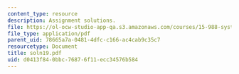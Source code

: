 ```yaml
---
content_type: resource
description: Assignment solutions.
file: https://ol-ocw-studio-app-qa.s3.amazonaws.com/courses/15-988-system-dynamics-self-study-fall-1998-spring-1999/d0413f840bbc76876f11ecc34576b584_soln19.pdf
file_type: application/pdf
parent_uid: 78665a7a-0481-4dfc-c166-ac4cab9c35c7
resourcetype: Document
title: soln19.pdf
uid: d0413f84-0bbc-7687-6f11-ecc34576b584
---
```

